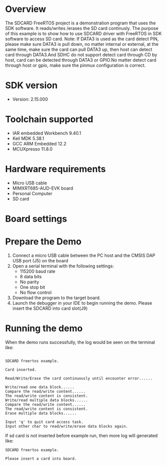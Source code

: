 Overview
========
The SDCARD FreeRTOS project is a demonstration program that uses the SDK software. It reads/writes
/erases the SD card continusly. The purpose of this example is to show how to use SDCARD driver 
with FreeRTOS in SDK software to access SD card.
Note: If DATA3 is used as the card detect PIN, please make sure DATA3 is pull down, no matter internal or external, at the same time, make sure the card can pull DATA3 up, then host can detect card through DATA3.And SDHC do not support detect card through CD by host, card can be detected through DATA3 or GPIO.No matter detect card through host or gpio, make sure the pinmux configuration is correct.


SDK version
===========
- Version: 2.15.000

Toolchain supported
===================
- IAR embedded Workbench  9.40.1
- Keil MDK  5.38.1
- GCC ARM Embedded  12.2
- MCUXpresso  11.8.0

Hardware requirements
=====================
- Micro USB cable
- MIMXRT685-AUD-EVK board
- Personal Computer
- SD card

Board settings
==============

Prepare the Demo
================
1.  Connect a micro USB cable between the PC host and the CMSIS DAP USB port (J5) on the board
2.  Open a serial terminal with the following settings:
    - 115200 baud rate
    - 8 data bits
    - No parity
    - One stop bit
    - No flow control
3.  Download the program to the target board.
4.  Launch the debugger in your IDE to begin running the demo.
Please insert the SDCARD into card slot(J9)

Running the demo
================
When the demo runs successfully, the log would be seen on the terminal like:

~~~~~~~~~~~~~~~~~~~~~~~~~~~~~~~~~~~~~~~~~~~~~~~~~~~~~~~~~~~~~~~~~~~~~~~~~~~~~~~~~~~

SDCARD freertos example.

Card inserted.

Read/Write/Erase the card continuously until encounter error......

Write/read one data block......
Compare the read/write content......
The read/write content is consistent.
Write/read multiple data blocks......
Compare the read/write content......
The read/write content is consistent.
Erase multiple data blocks......

Input 'q' to quit card access task.
Input other char to read/write/erase data blocks again.

~~~~~~~~~~~~~~~~~~~~~~~~~~~~~~~~~~~~~~~~~~~~~~~~~~~~~~~~~~~~~~~~~~~~~~~~~~~~~~~~~~~~~

If sd card is not inserted before example run, then more log will generated like:
~~~~~~~~~~~~~~~~~~~~~~~~~~~~~~~~~~~~~~~~~~~~~~~~~~~~~~~~~~~~~~~~~~~~~~~~~~~~~~~~~~~
SDCARD freertos example.

Please insert a card into board.
~~~~~~~~~~~~~~~~~~~~~~~~~~~~~~~~~~~~~~~~~~~~~~~~~~~~~~~~~~~~~~~~~~~~~~~~~~~~~~~~~~~~~
